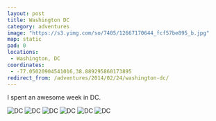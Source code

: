 ```yaml
---
layout: post
title: Washington DC
category: adventures
image: "https://s3.yimg.com/so/7405/12667170644_fcf57be895_b.jpg"
map: static
pad: 0
locations:
 - Washington, DC
coordinates:
 - -77.05020904541016,38.889295860173895
redirect_from: /adventures/2014/02/24/washington-dc/
---
```



I spent an awesome week in DC.

<div class="photos">

<img src="https://c2.staticflickr.com/6/5485/12666688105_550efc51db_b.jpg" alt="DC">

<img src="https://c2.staticflickr.com/8/7382/12666807483_1e56a7c7cb_b.jpg" class="img-half" alt="DC">
<img src="https://c2.staticflickr.com/8/7392/12667150544_548740e41e_b.jpg" class="img-half" alt="DC">

<img src="https://c2.staticflickr.com/8/7405/12667170644_fcf57be895_b.jpg" class="pop-out" alt="DC">

<img src="https://c2.staticflickr.com/8/7377/12667152304_47a1ddda05_b.jpg" alt="DC">

<img src="https://c2.staticflickr.com/8/7398/12666816563_21cfc4f959_b.jpg" alt="DC">
</div>
